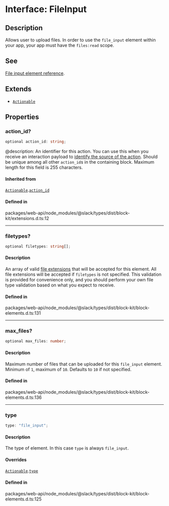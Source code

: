 # Interface: FileInput

## Description

Allows user to upload files. In order to use the `file_input` element within your app,
your app must have the `files:read` scope.

## See

[File input element reference](https://api.slack.com/reference/block-kit/block-elements#file_input).

## Extends

- [`Actionable`](Interface.Actionable.md)

## Properties

### action\_id?

```ts
optional action_id: string;
```

@description: An identifier for this action. You can use this when you receive an interaction payload to
[identify the source of the action](https://api.slack.com/interactivity/handling#payloads). Should be unique
among all other `action_id`s in the containing block. Maximum length for this field is 255 characters.

#### Inherited from

[`Actionable`](Interface.Actionable.md).[`action_id`](Interface.Actionable.md#action_id)

#### Defined in

packages/web-api/node\_modules/@slack/types/dist/block-kit/extensions.d.ts:12

***

### filetypes?

```ts
optional filetypes: string[];
```

#### Description

An array of valid [file extensions](https://api.slack.com/types/file#types) that will be accepted
for this element. All file extensions will be accepted if `filetypes` is not specified. This validation is provided
for convenience only, and you should perform your own file type validation based on what you expect to receive.

#### Defined in

packages/web-api/node\_modules/@slack/types/dist/block-kit/block-elements.d.ts:131

***

### max\_files?

```ts
optional max_files: number;
```

#### Description

Maximum number of files that can be uploaded for this `file_input` element. Minimum of `1`, maximum of
`10`. Defaults to `10` if not specified.

#### Defined in

packages/web-api/node\_modules/@slack/types/dist/block-kit/block-elements.d.ts:136

***

### type

```ts
type: "file_input";
```

#### Description

The type of element. In this case `type` is always `file_input`.

#### Overrides

[`Actionable`](Interface.Actionable.md).[`type`](Interface.Actionable.md#type)

#### Defined in

packages/web-api/node\_modules/@slack/types/dist/block-kit/block-elements.d.ts:125
